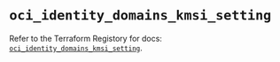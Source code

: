 # `oci_identity_domains_kmsi_setting`

Refer to the Terraform Registory for docs: [`oci_identity_domains_kmsi_setting`](https://registry.terraform.io/providers/oracle/oci/6.18.0/docs/resources/identity_domains_kmsi_setting).
